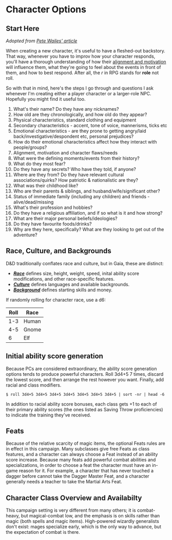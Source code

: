 # Character Options

## Start Here

*Adopted from [Pete Wailes' article](https://wail.es/player-tips-18-ish-d-d-character-backstory-questions/)*

When creating a new character, it's useful to have a fleshed-out backstory. That way, whenever you have to improv how your character responds, you'll have a thorough understanding of how their [alignment and motivation](https://wail.es/lessons-learned-rpg-character-alignment-examples-motivation/) will influence them, what they're going to feel about the events in front of them, and how to best respond. After all, the *r* in RPG stands for **role** not roll.

So with that in mind, here's the steps I go through and questions I ask whenever I'm creating either a player character or a larger-role NPC. Hopefully you might find it useful too.

1. What's their name? Do they have any nicknames?
1. How old are they chronologically, and how old do they appear?
1. Physical characteristics, standard clothing and equipment
1. Secondary characteristics - accent, tone of voice, mannerisms, ticks etc
1. Emotional characteristics - are they prone to getting angry/laid back/investigative/despondent etc, personal prejudices?
1. How do their emotional characteristics affect how they interact with people/groups?
1. Alignment, motivation and character flaws/needs
1. What were the defining moments/events from their history?
1. What do they most fear?
1. Do they have any secrets? Who have they told, if anyone?
1. Where are they from? Do they have relevant cultural associations/quirks? How patriotic & nationalistic are they?
1. What was their childhood like?
1. Who are their parents & siblings, and husband/wife/significant other?
1. Status of immediate family (including any children) and friends - alive/dead/missing
1. What's their profession and hobbies?
1. Do they have a religious affiliation, and if so what is it and how strong?
1. What are their major personal beliefs/ideologies?
1. Do they have favourite foods/drinks?
1. Why are they here, specifically? What are they looking to get out of the adventure?


## Race, Culture, and Backgrounds

D&D traditionally conflates race and culture, but in Gaia, these are distinct:

- ***[Race](races.md)*** defines size, height, weight, speed, inital ability score modifications, and other race-specific features.
- ***[Culture](cultures.md)*** defines languages and available backgrounds.
- ***[Background](backgrounds.md)*** defines starting skills and money.

If randomly rolling for character race, use a d6:

Roll | Race
---- | ----
1-3 | Human
4-5 | Gnome
6 | Elf

## Initial ability score generation

Because PCs are considered extraordinary, the ability score generation options tends to produce powerful characters.  Roll 3d4+5 7 times, discard the lowest score, and then arrange the rest however you want.  Finally, add racial and class modifiers.

```
$ roll 3d4+5 3d4+5 3d4+5 3d4+5 3d4+5 3d4+5 3d4+5 | sort -nr | head -6
```

In addition to racial ability score bonuses, each class gets +1 to each of their primary ability scores (the ones listed as Saving Throw proficiencies) to indicate the training they've received.

## Feats

Because of the relative scarcity of magic items, the optional Feats rules are in effect in this campaign.  Many subclasses give free Feats as class features, and a character can always choose a Feat instead of an ability score increase.  Because many feats add powerful combat abilities and specializations, in order to choose a feat the character must have an in-game reason for it.  For example, a character that has never touched a dagger before cannot take the Dagger Master Feat, and a character generally needs a teacher to take the Martial Arts Feat.

## Character Class Overview and Availabilty 

This campaign setting is very different from many others; it is combat-heavy, but magical-combat low, and the emphasis is on skills rather than magic (both spells and magic items).  High-powered wizardly generalists don't exist:  mages specialize early, which is the only way to advance, but the expectation of combat is there.



